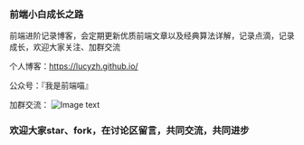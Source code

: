 ### 前端小白成长之路
前端进阶记录博客，会定期更新优质前端文章以及经典算法详解，记录点滴，记录成长，欢迎大家关注、加群交流

个人博客：<a>https://lucyzh.github.io/</a>

公众号：『我是前端喵』

加群交流：
![Image text](.images/QRcode.jpeg)


### 欢迎大家star、fork，在讨论区留言，共同交流，共同进步



